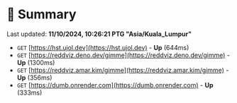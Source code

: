 # 📖 Summary
Last updated: **11/10/2024, 10:26:21 PTG "Asia/Kuala_Lumpur"**

- `GET` [https://hst.ujol.dev](https://hst.ujol.dev) - **Up** (644ms)
- `GET` [https://reddviz.deno.dev/gimme](https://reddviz.deno.dev/gimme) - **Up** (1300ms)
- `GET` [https://reddviz.amar.kim/gimme](https://reddviz.amar.kim/gimme) - **Up** (356ms)
- `GET` [https://dumb.onrender.com](https://dumb.onrender.com) - **Up** (333ms)
